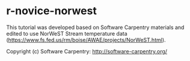 # r-novice-norwest

This tutorial was developed based on Software Carpentry materials and edited to use NorWeST Stream temperature data (https://www.fs.fed.us/rm/boise/AWAE/projects/NorWeST.html).

Copyright (c) Software Carpentry: http://software-carpentry.org/

